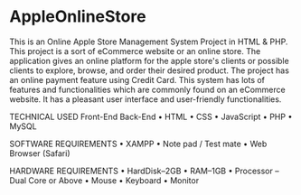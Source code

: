 # AppleOnlineStore

This is an Online Apple Store Management System Project in HTML & PHP. This project is a sort of eCommerce website or an online store. The application gives an online platform for the apple store's clients or possible clients to explore, browse, and order their desired product. The project has an online payment feature using Credit Card. This system has lots of features and functionalities which are commonly found on an eCommerce website. It has a pleasant user interface and user-friendly functionalities.


TECHNICAL USED
Front-End
Back-End
• HTML
• CSS
• JavaScript
• PHP
• MySQL

SOFTWARE REQUIREMENTS
• XAMPP
• Note pad / Test mate
• Web Browser (Safari)

HARDWARE REQUIREMENTS
• HardDisk–2GB
• RAM–1GB
• Processor – Dual Core or Above
• Mouse
• Keyboard
• Monitor
 
